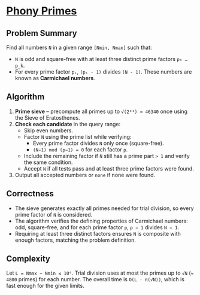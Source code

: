 # [Phony Primes](https://www.spoj.com/problems/PHONY)

## Problem Summary
Find all numbers `N` in a given range `[Nmin, Nmax]` such that:
- `N` is odd and square-free with at least three distinct prime factors `p₁ … p_k`.
- For every prime factor `pᵢ`, `(pᵢ - 1)` divides `(N - 1)`.
These numbers are known as **Carmichael numbers**.

## Algorithm
1. **Prime sieve** – precompute all primes up to `√(2³¹) ≈ 46340` once using the Sieve of Eratosthenes.
2. **Check each candidate** in the query range:
   - Skip even numbers.
   - Factor `N` using the prime list while verifying:
     - Every prime factor divides `N` only once (square-free).
     - `(N−1) mod (p−1) = 0` for each factor `p`.
   - Include the remaining factor if `N` still has a prime part `> 1` and verify the same condition.
   - Accept `N` if all tests pass and at least three prime factors were found.
3. Output all accepted numbers or `none` if none were found.

## Correctness
- The sieve generates exactly all primes needed for trial division, so every prime factor of `N` is considered.
- The algorithm verifies the defining properties of Carmichael numbers: odd, square-free, and for each prime factor `p`, `p − 1` divides `N − 1`.
- Requiring at least three distinct factors ensures `N` is composite with enough factors, matching the problem definition.

## Complexity
Let `L = Nmax − Nmin ≤ 10⁶`. Trial division uses at most the primes up to `√N` (`≈ 4800` primes) for each number. The overall time is `O(L · π(√N))`, which is fast enough for the given limits.
